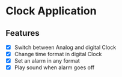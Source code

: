 # Clock Application


## Features

- [x] Switch between Analog and digital Clock
- [x] Change time format in digital Clock
- [x] Set an alarm in any format
- [x] Play sound when alarm goes off
